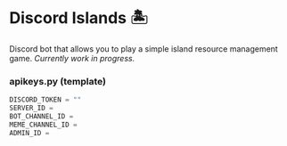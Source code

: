 # Discord Islands 🏝

Discord bot that allows you to play a simple island resource management game. _Currently work in progress._

### apikeys.py (template)

```python
DISCORD_TOKEN = ""
SERVER_ID =
BOT_CHANNEL_ID =
MEME_CHANNEL_ID =
ADMIN_ID =
```
